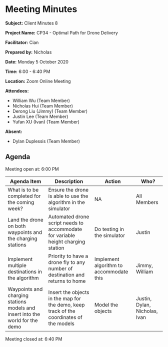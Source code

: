 # Meeting Minutes

**Subject:** Client Minutes 8

**Project Name:** CP34 - Optimal Path for Drone Delivery

**Facilitator:** Cian

**Prepared by:** Nicholas

**Date:** Monday 5 October 2020

**Time:** 6:00 - 6:40 PM

**Location:** Zoom Online Meeting

**Attendees:**

* William Wu (Team Member)
* Nicholas Hui (Team Member)
* Derong Liu (Jimmy) (Team Member)
* Justin Lee (Team Member)
* Yufan XU (Ivan) (Team Member)

**Absent:**

* Dylan Duplessis (Team Member)

## Agenda

Meeting open at: 6:00 PM

| Agenda Item | Description | Action | Who? |
| -- | -- | -- | -- |
| What is to be completed for the coming week? | Ensure the drone is able to use the algorithm in the simulator | NA | All Members |
| Land the drone on both waypoints and the charging stations | Automated drone script needs to accommodate for variable height charging station | Do testing in the simulator | Justin |
| Implement multiple destinations in the algorithm | Priority to have a drone fly to any number of destination and returns to home | Implement algorithm to accommodate this | Jimmy, William |
| Waypoints and charging stations models and insert into the world for the demo | Insert the objects in the map for the demo, keep track of the coordinates of the models | Model the objects | Justin, Dylan, Nicholas, Ivan |

Meeting closed at:  6:40 PM
